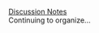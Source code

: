 [Discussion Notes](https://www.notion.so/week-4-class-discusstion-ae284070ac86431da74f15e76ad6ebeb) <br>
Continuing to organize...
